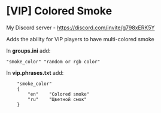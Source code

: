 # [VIP] Colored Smoke
My Discord server - https://discord.com/invite/g798xERK5Y

Adds the ability for VIP players to have multi-colored smoke

In **groups.ini** add:
```
"smoke_color" "random or rgb color"
```

In **vip.phrases.txt** add:
```
	"smoke_color"
	{
		"en"	"Colored smoke"
		"ru"	"Цветной смок"
	}
```
